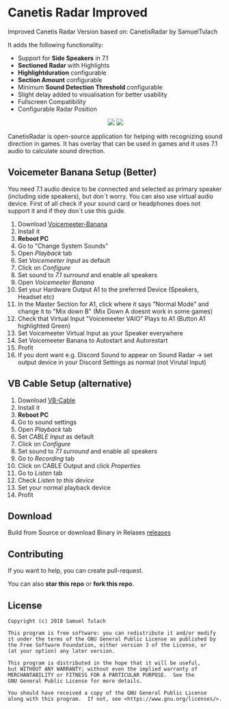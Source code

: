 ﻿# Canetis Radar Improved

Improved Canetis Radar Version based on: CanetisRadar by SamuelTulach

It adds the following functionality:

* Support for **Side Speakers** in 7.1
* **Sectioned Radar** with Highlights
* **Highlightduration** configurable
* **Section Amount** configurable
* Minimum **Sound Detection Threshold** configurable
* Slight delay added to visualisation for better usability
* Fullscreen Compatibility
* Configurable Radar Position
 
<p align="center">
    <img src=/Resources/radar.png>
    <img src=/Resources/screen.png>
</p>
CanetisRadar is open-source application for helping with recognizing sound direction in games. It has overlay that can be used in games and it uses 7.1 audio to calculate sound direction.

## Voicemeter Banana Setup (Better)
You need 7.1 audio device to be connected and selected as primary speaker (including side speakers), but don´t worry. You can also use virtual audio device. First of all check if your sound card or headphones does not support it and if they don´t use this guide.

 1. Download [Voicemeeter-Banana](https://vb-audio.com/Voicemeeter/banana.htm) 
 2. Install it
 3. **Reboot PC**
 4. Go to "Change System Sounds"
 5. Open *Playback* tab
 6. Set *Voicemeeter Input* as default
 7. Click on *Configure*
 8. Set sound to *7.1 surround* and enable all speakers
 9. Open *Voicemeeter Banana*
 10. Set your Hardware Output A1 to the preferred Device (Speakers, Headset etc) 
 11. In the Master Section for A1, click where it says "Normal Mode" and change it to "Mix down B" (Mix Down A doesnt work in some games)
 12. Check that Virtual Input "Voicemeeter VAIO" Plays to A1 (Button A1 highlighted Green)
 13. Set Voicemeeter Virtual Input as your Speaker everywhere
 14. Set Voicemeeter Banana to Autostart and Autorestart
 15. Profit
 16. If you dont want e.g. Discord Sound to appear on Sound Radar -> set output device in your Discord Settings as normal (not Virutal Input)

## VB Cable Setup (alternative)

 1. Download [VB-Cable](https://www.vb-audio.com/Cable/) 
 2. Install it
 3. **Reboot PC**
 4. Go to sound settings 
 5. Open *Playback* tab
 6. Set *CABLE Input* as default
 7. Click on *Configure*
 8. Set sound to *7.1 surround* and enable all speakers
 9. Go to *Recording* tab
 10. Click on CABLE Output and click *Properties*
 11. Go to *Listen* tab
 12. Check *Listen to this device*
 13. Set your normal playback device
 14. Profit
 

## Download
Build from Source or download Binary in Relases [releases](https://github.com/ensingerphilipp/CanetisRadarv3/releases)

## Contributing
If you want to help, you can create pull-request.

You can also **star this repo** or **fork this repo**.

## License

    Copyright (c) 2018 Samuel Tulach
    
    This program is free software: you can redistribute it and/or modify
    it under the terms of the GNU General Public License as published by
    the Free Software Foundation, either version 3 of the License, or
    (at your option) any later version.
    
    This program is distributed in the hope that it will be useful,
    but WITHOUT ANY WARRANTY; without even the implied warranty of
    MERCHANTABILITY or FITNESS FOR A PARTICULAR PURPOSE.  See the
    GNU General Public License for more details.
    
    You should have received a copy of the GNU General Public License
    along with this program.  If not, see <https://www.gnu.org/licenses/>.
